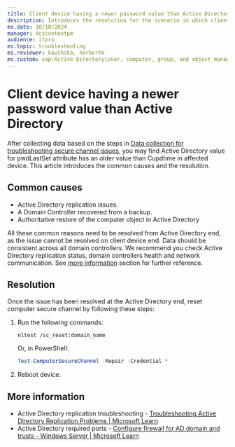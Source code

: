 ```yaml
---
title: Client device having a newer password value than Active Directory
description: Introduces the resolution for the scenario in which client device having a newer password value than Active Directory.
ms.date: 10/18/2024
manager: dcscontentpm
audience: itpro
ms.topic: troubleshooting
ms.reviewer: kaushika, herbertm
ms.custom: sap:Active Directory\User, computer, group, and object management, csstroubleshoot
---
```

# Client device having a newer password value than Active Directory

After collecting data based on the steps in [Data collection for troubleshooting secure channel issues](data-collection-for-troubleshooting-secure-channel-issues.md), you may find Active Directory value for pwdLastSet attribute has an older value than Cupdtime in affected device. This article introduces the common causes and the resolution.

## Common causes

- Active Directory replication issues.
- A Domain Controller recovered from a backup.
- Authoritative restore of the computer object in Active Directory

All these common reasons need to be resolved from Active Directory end, as the issue cannot be resolved on client device end. Data should be consistent across all domain controllers. We recommend you check Active Directory replication status, domain controllers health and network communication. See [more information](#more-information) section for further reference.

## Resolution

Once the issue has been resolved at the Active Directory end, reset computer secure channel by following these steps:

1. Run the following commands:

   ```console
   nltest /sc_reset:domain_name
   ```

   Or, in PowerShell:

   ```powershell
   Test-ComputerSecureChannel -Repair -Credential *
   ```

2. Reboot device.

## More information

- Active Directory replication troubleshooting - [Troubleshooting Active Directory Replication Problems | Microsoft Learn](https://learn.microsoft.com/en-us/windows-server/identity/ad-ds/manage/troubleshoot/troubleshooting-active-directory-replication-problems)
- Active Directory required ports - [Configure firewall for AD domain and trusts - Windows Server | Microsoft Learn](https://learn.microsoft.com/en-us/troubleshoot/windows-server/active-directory/config-firewall-for-ad-domains-and-trusts)
